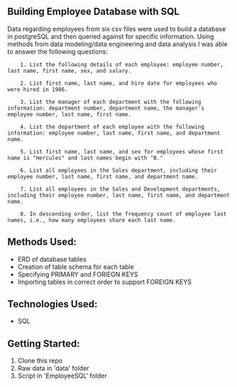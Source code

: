 ## Building Employee Database with SQL

Data regarding employees from six csv files were used to build a database in postgreSQL and then queried against for specific information. Using methods from data modeling/data engineering and data analysis I was able to answer the following questions:

        1. List the following details of each employee: employee number, last name, first name, sex, and salary.

        2. List first name, last name, and hire date for employees who were hired in 1986.

        3. List the manager of each department with the following information: department number, department name, the manager's employee number, last name, first name.

        4. List the department of each employee with the following information: employee number, last name, first name, and department name.

        5. List first name, last name, and sex for employees whose first name is "Hercules" and last names begin with "B."

        6. List all employees in the Sales department, including their employee number, last name, first name, and department name.

        7. List all employees in the Sales and Development departments, including their employee number, last name, first name, and department name.

        8. In descending order, list the frequency count of employee last names, i.e., how many employees share each last name.

## Methods Used:

- ERD of database tables
- Creation of table schema for each table
- Specifying PRIMARY and FORIEGN KEYS
- Importing tables in correct order to support FOREIGN KEYS

## Technologies Used:

- SQL

## Getting Started:

1. Clone this repo
2. Raw data in 'data' folder
3. Script in 'EmployeeSQL' folder
